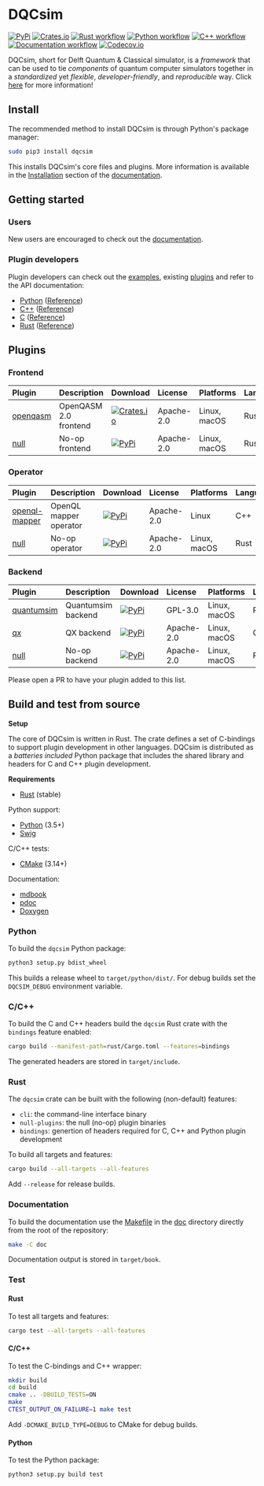 # DQCsim

[![PyPi](https://badgen.net/pypi/v/dqcsim)](https://pypi.org/project/dqcsim/)
[![Crates.io](https://badgen.net/crates/v/dqcsim)](https://crates.io/crates/dqcsim/)
[![Rust workflow](https://github.com/mbrobbel/dqcsim/workflows/Rust/badge.svg)](https://github.com/mbrobbel/dqcsim/actions?query=workflow%3ARust)
[![Python workflow](https://github.com/mbrobbel/dqcsim/workflows/Python/badge.svg)](https://github.com/mbrobbel/dqcsim/actions?query=workflow%3APython)
[![C++ workflow](https://github.com/mbrobbel/dqcsim/workflows/C++/badge.svg)](https://github.com/mbrobbel/dqcsim/actions?query=workflow%3AC++)
[![Documentation workflow](https://github.com/mbrobbel/dqcsim/workflows/Documentation/badge.svg)](https://mbrobbel.github.io/dqcsim/)
[![Codecov.io](https://codecov.io/gh/mbrobbel/dqcsim/branch/master/graph/badge.svg)](https://codecov.io/gh/mbrobbel/dqcsim)

DQCsim, short for Delft Quantum & Classical simulator, is a *framework* that
can be used to tie *components* of quantum computer simulators together in a
*standardized* yet *flexible*, *developer-friendly*, and *reproducible* way.
Click [here](https://mbrobbel.github.io/dqcsim/) for more information!

## Install

The recommended method to install DQCsim is through Python's package manager:

```bash
sudo pip3 install dqcsim
```

This installs DQCsim's core files and plugins. More information is available in
the [Installation](https://mbrobbel.github.io/dqcsim/install/) section of the
[documentation](https://mbrobbel.github.io/dqcsim/).

## Getting started

### Users

New users are encouraged to check out the
[documentation](https://mbrobbel.github.io/dqcsim/).

### Plugin developers

Plugin developers can check out the [examples](./examples), existing [plugins](#plugins)
and refer to the API documentation:

- [Python](https://mbrobbel.github.io/dqcsim/python-api/) ([Reference](https://mbrobbel.github.io/dqcsim/py_/dqcsim/))
- [C++](https://mbrobbel.github.io/dqcsim/cpp-api/) ([Reference](https://mbrobbel.github.io/dqcsim/cpp_/))
- [C](https://mbrobbel.github.io/dqcsim/c-api/) ([Reference](https://mbrobbel.github.io/dqcsim/c-api/reference.apigen.html))
- [Rust](https://mbrobbel.github.io/dqcsim/rust-api/) ([Reference](https://mbrobbel.github.io/dqcsim/rust_/dqcsim/))

## Plugins

### Frontend

| Plugin | Description | Download | License | Platforms | Language |
|:-------|:------------|:---------|:--------|:----------|:---------|
| [openqasm](https://github.com/mbrobbel/dqcsim-openqasm) | OpenQASM 2.0 frontend | [![Crates.io](https://badgen.net/crates/v/dqcsim-openqasm)](https://crates.io/crates/dqcsim-openqasm/) | Apache-2.0 | Linux, macOS | Rust |
| [null](rust/src/bin/null/) | No-op frontend | [![PyPi](https://badgen.net/pypi/v/dqcsim)](https://pypi.org/project/dqcsim/) | Apache-2.0 | Linux, macOS | Rust |

### Operator

| Plugin | Description | Download | License | Platforms | Language |
|:-------|:------------|:---------|:--------|:----------|:---------|
| [openql-mapper](https://github.com/QE-LAB/dqcsim-openql-mapper) | OpenQL mapper operator | [![PyPi](https://badgen.net/pypi/v/dqcsim-openql-mapper)](https://pypi.org/project/dqcsim-openql-mapper/) | Apache-2.0 | Linux | C++ |
| [null](rust/src/bin/null/) | No-op operator | [![PyPi](https://badgen.net/pypi/v/dqcsim)](https://pypi.org/project/dqcsim/) | Apache-2.0 | Linux, macOS | Rust |

### Backend

| Plugin | Description | Download | License | Platforms | Language |
|:-------|:------------|:---------|:--------|:----------|:---------|
| [quantumsim](https://github.com/QE-LAB/dqcsim-quantumsim) | Quantumsim backend | [![PyPi](https://badgen.net/pypi/v/dqcsim-quantumsim)](https://pypi.org/project/dqcsim-quantumsim/) | GPL-3.0 | Linux, macOS | Python |
| [qx](https://github.com/QE-LAB/dqcsim-qx) | QX backend | [![PyPi](https://badgen.net/pypi/v/dqcsim-qx)](https://pypi.org/project/dqcsim-qx/) | Apache-2.0 | Linux, macOS | C++ |
| [null](rust/src/bin/null/) | No-op backend | [![PyPi](https://badgen.net/pypi/v/dqcsim)](https://pypi.org/project/dqcsim/) | Apache-2.0 | Linux, macOS | Rust |

Please open a PR to have your plugin added to this list.

## Build and test from source

**Setup**

The core of DQCsim is written in Rust. The crate defines a set of C-bindings to
support plugin development in other languages. DQCsim is distributed as a
*batteries included* Python package that includes the shared library and
headers for C and C++ plugin development.

**Requirements**

- [Rust](https://rustup.rs/) (stable)

Python support:

- [Python](https://www.python.org/downloads/) (3.5+)
- [Swig](https://github.com/swig/swig/)

C/C++ tests:

- [CMake](https://github.com/Kitware/CMake) (3.14+)

Documentation:

- [mdbook](https://github.com/rust-lang/mdBook)
- [pdoc](https://pypi.org/project/pdoc/)
- [Doxygen](https://github.com/doxygen/doxygen)

### Python

To build the `dqcsim` Python package:

```bash
python3 setup.py bdist_wheel
```

This builds a release wheel to `target/python/dist/`. For debug builds set the
`DQCSIM_DEBUG` environment variable.

### C/C++

To build the C and C++ headers build the `dqcsim` Rust crate with the
`bindings` feature enabled:

```bash
cargo build --manifest-path=rust/Cargo.toml --features=bindings
```

The generated headers are stored in `target/include`.

### Rust

The `dqcsim` crate can be built with the following (non-default) features:

- `cli`:  the command-line interface binary
- `null-plugins`: the null (no-op) plugin binaries
- `bindings`: genertion of headers required for C, C++ and Python plugin
  development

To build all targets and features:

```bash
cargo build --all-targets --all-features
```

Add `--release` for release builds.

### Documentation

To build the documentation use the [Makefile](./doc/Makefile) in the
[doc](./doc) directory directly from the root of the repository:

```bash
make -C doc
```

Documentation output is stored in `target/book`.

### Test

#### Rust

To test all targets and features:

```bash
cargo test --all-targets --all-features
```

#### C/C++

To test the C-bindings and C++ wrapper:

```bash
mkdir build
cd build
cmake .. -DBUILD_TESTS=ON
make
CTEST_OUTPUT_ON_FAILURE=1 make test
```

Add `-DCMAKE_BUILD_TYPE=DEBUG` to CMake for debug builds.

#### Python

To test the Python package:

```bash
python3 setup.py build test
```
